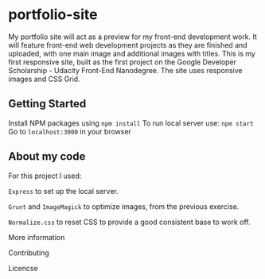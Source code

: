 # portfolio-site

My portfolio site will act as a preview for my front-end development work. It will feature front-end web development projects as they are finished and uploaded, with one main image and additional images with titles. This is my first responsive site, built as the first project on the Google Developer Scholarship - Udacity Front-End Nanodegree. The site uses responsive images and CSS Grid.

## Getting Started

Install NPM packages using `npm install`
To run local server use: `npm start`
Go to `localhost:3000` in your browser 

## About my code
For this project I used: 

`Express` to set up the local server.

`Grunt` and `ImageMagick` to optimize images, from the previous exercise.

`Normalize.css` to reset CSS to provide a good consistent base to work off.





More information

Contributing

Licencse




